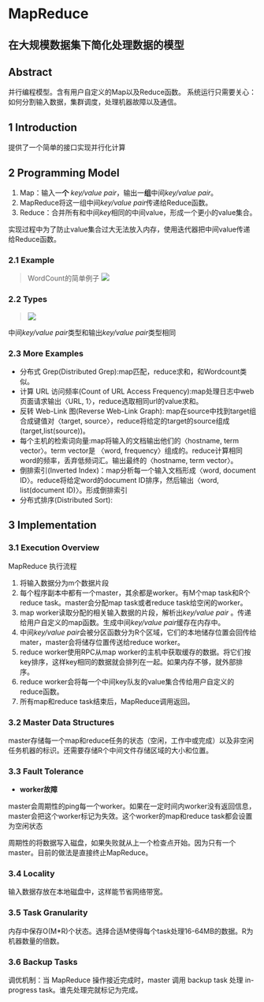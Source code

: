 # MapReduce

在大规模数据集下简化处理数据的模型
----------
## Abstract
并行编程模型。含有用户自定义的Map以及Reduce函数。
系统运行只需要关心：如何分割输入数据，集群调度，处理机器故障以及通信。
## 1 Introduction
提供了一个简单的接口实现并行化计算
## 2 Programming Model
1. Map：输入一**个** *key/value pair*，输出一**组**中间*key/value pair*。
2. MapReduce将这一组中间*key/value pair*传递给Reduce函数。
3. Reduce：合并所有和中间*key*相同的中间value，形成一个更小的value集合。

实现过程中为了防止value集合过大无法放入内存，使用迭代器把中间value传递给Reduce函数。
### 2.1 Example
> WordCount的简单例子
> ![](https://upload-images.jianshu.io/upload_images/15959547-805d8f8e19375d86.png?imageMogr2/auto-orient/strip|imageView2/2/w/861)
### 2.2 Types
>![](https://upload-images.jianshu.io/upload_images/15959547-1d7b4d3e3a1fe7d2.png?imageMogr2/auto-orient/strip|imageView2/2/w/709)

中间*key/value pair*类型和输出*key/value pair*类型相同
### 2.3 More Examples
- 分布式 Grep(Distributed Grep):map匹配，reduce求和，和Wordcount类似。
- 计算 URL 访问频率(Count of URL Access Frequency):map处理日志中web页面请求输出〈URL, 1〉，reduce选取相同url的value求和。
- 反转 Web-Link 图(Reverse Web-Link Graph): map在source中找到target组合成键值对〈target, source〉，reduce将给定的target的source组成(target,list(source))。
- 每个主机的检索词向量:map将输入的文档输出他们的〈hostname, term vector〉。term vector是 〈word, frequency〉组成的。reduce计算相同word的频率，丢弃低频词汇。输出最终的〈hostname, term vector〉。
- 倒排索引(Inverted Index)：map分析每一个输入文档形成〈word, document ID〉。reduce将给定word的document ID排序，然后输出〈word, list(document ID)〉。形成倒排索引
- 分布式排序(Distributed Sort): 
## 3 Implementation
### 3.1 Execution Overview
MapReduce 执行流程

1. 将输入数据分为m个数据片段
2. 每个程序副本中都有一个master，其余都是worker。有M个map task和R个reduce task。master会分配map task或者reduce task给空闲的worker。
3. map worker读取分配的相关输入数据的片段，解析出*key/value pair* 。传递给用户自定义的map函数。生成中间*key/value pair*缓存在内存中。
4. 中间*key/value pair*会被分区函数分为R个区域，它们的本地储存位置会回传给mater，master会将储存位置传送给reduce worker。
5. reduce worker使用RPC从map worker的主机中获取缓存的数据。将它们按key排序，这样key相同的数据就会排列在一起。如果内存不够，就外部排序。
6. reduce worker会将每一个中间key队友的value集合传给用户自定义的reduce函数。
7. 所有map和reduce task结束后，MapReduce调用返回。
### 3.2 Master Data Structures
master存储每一个map和reduce任务的状态（空闲，工作中或完成）以及非空闲任务机器的标识。还需要存储R个中间文件存储区域的大小和位置。
### 3.3 Fault Tolerance
- **worker故障** 

master会周期性的ping每一个worker。如果在一定时间内worker没有返回信息，master会把这个worker标记为失效。这个worker的map和reduce task都会设置为空闲状态

周期性的将数据写入磁盘，如果失败就从上一个检查点开始。因为只有一个master。目前的做法是直接终止MapReduce。
### 3.4 Locality
输入数据存放在本地磁盘中，这样能节省网络带宽。
### 3.5 Task Granularity
内存中保存O(M*R)个状态。选择合适M使得每个task处理16-64MB的数据。R为机器数量的倍数。
### 3.6 Backup Tasks
调优机制：当 MapReduce 操作接近完成时，master 调用 backup task 处理 in-progress task。谁先处理完就标记为完成。